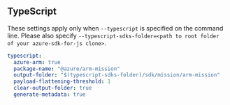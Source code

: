 ## TypeScript

These settings apply only when `--typescript` is specified on the command line.
Please also specify `--typescript-sdks-folder=<path to root folder of your azure-sdk-for-js clone>`.

``` yaml $(typescript)
typescript:
  azure-arm: true
  package-name: "@azure/arm-mission"
  output-folder: "$(typescript-sdks-folder)/sdk/mission/arm-mission"
  payload-flattening-threshold: 1
  clear-output-folder: true
  generate-metadata: true
```
